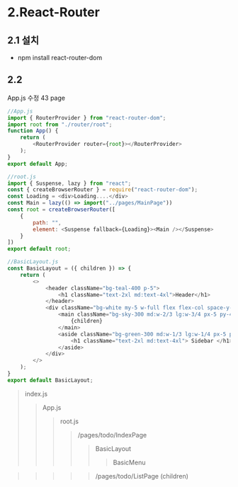 # 2.React-Router
## 2.1 설치
* npm install react-router-dom

## 2.2
App.js 수정 43  page

```javascript
//App.js
import { RouterProvider } from "react-router-dom";
import root from "./router/root";
function App() {
    return (
        <RouterProvider router={root}></RouterProvider>
    );
}
export default App;
```


```javascript
//root.js
import { Suspense, lazy } from "react";
const { createBrowserRouter } = require("react-router-dom");
const Loading = <div>Loading....</div>
const Main = lazy(() => import("../pages/MainPage"))
const root = createBrowserRouter([
    {
        path: "",
        element: <Suspense fallback={Loading}><Main /></Suspense>
    }
])
export default root;
```

```javascript
//BasicLayout.js
const BasicLayout = ({ children }) => {
    return (
        <>
            <header className="bg-teal-400 p-5">
                <h1 className="text-2xl md:text-4xl">Header</h1>
            </header>
            <div className="bg-white my-5 w-full flex flex-col space-y-4 md:flex-row md:space-x-4 md:space-y-0">
                <main className="bg-sky-300 md:w-2/3 lg:w-3/4 px-5 py-40">
                    {children}
                </main>
                <aside className="bg-green-300 md:w-1/3 lg:w-1/4 px-5 py-40">
                    <h1 className="text-2xl md:text-4xl"> Sidebar </h1>
                </aside>
            </div>
        </>
    );
}
export default BasicLayout;
```

>index.js 
>> App.js 
>>> root.js
>>>> /pages/todo/IndexPage 
>>>>> BasicLayout 
>>>>>> BasicMenu

>>>>> /pages/todo/ListPage (children)
